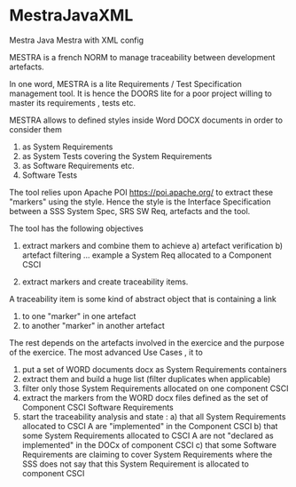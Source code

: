 # MestraJavaXML
Mestra Java Mestra with XML config

MESTRA is a french NORM to manage traceability between development artefacts.

In one word, MESTRA is a lite Requirements / Test Specification management tool.
It is hence the DOORS lite for a poor project willing to master its requirements , tests etc.

MESTRA allows to defined styles inside Word DOCX documents in order to consider them
1) as System Requirements
2) as System Tests covering the System Requirements
3) as Software Requirements etc.
4) Software Tests

The tool relies upon Apache POI https://poi.apache.org/ to extract these "markers" using the style.
Hence the style is the Interface Specification between a SSS System Spec, SRS SW Req, artefacts and the tool.

The tool has the following objectives
1) extract markers and combine them to achieve 
     a) artefact verification 
     b) artefact filtering ... example a System Req allocated to a Component CSCI
     
2) extract markers and create traceability items.

A traceability item is some kind of abstract object that is containing a link 
1) to one "marker" in one artefact
2) to another "marker" in another artefact

The rest depends on the artefacts involved in the exercice and the purpose of the exercice.
The most advanced Use Cases , it to 
1) put a set of WORD documents docx as System Requirements containers
2) extract them and build a huge list (filter duplicates when applicable)
3) filter only those System Requirements allocated on one component CSCI
4) extract the markers from the WORD docx files defined as the set of Component CSCI Software Requirements
5) start the traceability analysis and state :
       a) that all System Requirements allocated to CSCI A are "implemented" in the Component CSCI
       b) that some System Requirements allocated to CSCI A are not "declared as implemented" in the DOCx of component CSCI
       c) that some Software Requirements are claiming to cover System Requirements where the SSS does not say that this System Requirement is allocated to component CSCI
